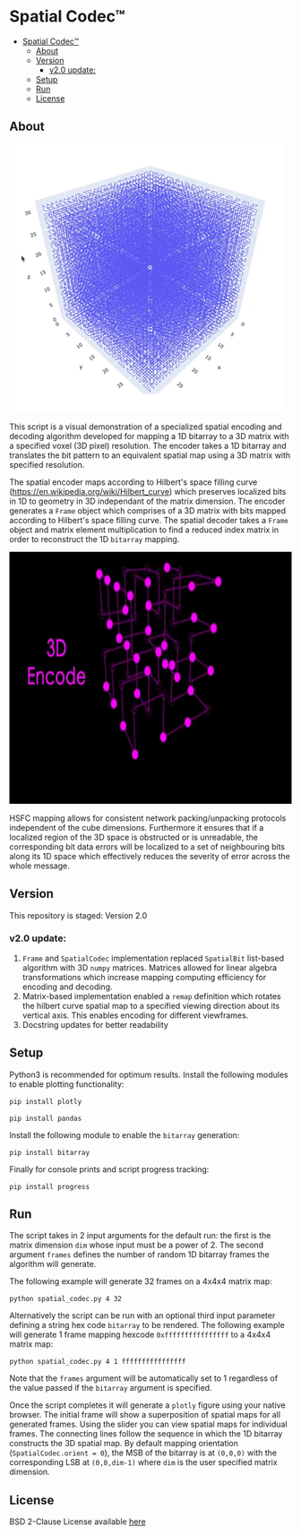 # Spatial Codec™

- [Spatial Codec™](#spatial-codec%e2%84%a2)
  - [About](#about)
  - [Version](#version)
    - [v2.0 update:](#v20-update)
  - [Setup](#setup)
  - [Run](#run)
  - [License](#license)


<a name="about"></a>

## About
<p align="center">
  <img src="img/3DFractal.gif"/>
</p>

This script is a visual demonstration of a specialized spatial encoding and decoding algorithm developed for mapping a 1D bitarray to a 3D matrix with a specified voxel (3D pixel) resolution. The encoder takes a 1D bitarray and translates the bit pattern to an equivalent spatial map using a 3D matrix with specified resolution.

The spatial encoder maps according to Hilbert's space filling curve (https://en.wikipedia.org/wiki/Hilbert_curve) which preserves localized bits in 1D to geometry in 3D independant of the matrix dimension. The encoder generates a `Frame` object which comprises of a 3D matrix with bits mapped according to Hilbert's space filling curve. The spatial decoder takes a `Frame` object and matrix element multiplication to find a reduced index matrix in order to reconstruct the 1D `bitarray` mapping.

<p align="center">
  <img src="img/Codec.gif" width="900" height="450"/>
</p>

HSFC mapping allows for consistent network packing/unpacking protocols independent of the cube dimensions. Furthermore it ensures that if a localized region of the 3D space is obstructed or is unreadable, the corresponding bit data errors will be localized to a set of neighbouring bits along its 1D space which effectively reduces the severity of error across the whole message.


<a name="version"></a>

## Version
This repository is staged: Version 2.0

### v2.0 update:
1. `Frame` and `SpatialCodec` implementation replaced `SpatialBit` list-based algorithm with 3D `numpy` matrices. Matrices allowed for linear algebra transformations which increase mapping computing efficiency for encoding and decoding.
2. Matrix-based implementation enabled a `remap` definition which rotates the hilbert curve spatial map to a specified viewing direction about its vertical axis. This enables encoding for different viewframes.
3. Docstring updates for better readability


<a name="setup"></a>

## Setup
Python3 is recommended for optimum results. Install the following modules to enable plotting functionality:
```
pip install plotly
```
```
pip install pandas
```
Install the following module to enable the `bitarray` generation:
```
pip install bitarray
```
Finally for console prints and script progress tracking:
```
pip install progress
```

<a name="run"></a>

## Run

The script takes in 2 input arguments for the default run: the first is the matrix dimension `dim` whose input must be a power of 2. The second argument `frames` defines the number of random 1D bitarray frames the algorithm will generate.

The following example will generate 32 frames on a 4x4x4 matrix map:
```
python spatial_codec.py 4 32
```

Alternatively the script can be run with an optional third input parameter defining a string hex code `bitarray` to be rendered. The following example will generate 1 frame mapping hexcode `0xffffffffffffffff` to a 4x4x4 matrix map:
```
python spatial_codec.py 4 1 ffffffffffffffff
```
Note that the `frames` argument will be automatically set to 1 regardless of the value passed if the `bitarray` argument is specified.

Once the script completes it will generate a `plotly` figure using your native browser. The initial frame will show a superposition of spatial maps for all generated frames. Using the slider you can view spatial maps for individual frames. The connecting lines follow the sequence in which the 1D bitarray constructs the 3D spatial map. By default mapping orientation (``SpatialCodec.orient = 0``), the MSB of the bitarray is at `(0,0,0)` with the corresponding LSB at `(0,0,dim-1)` where `dim` is the user specified matrix dimension.


<a name="lic"></a>

## License

BSD 2-Clause License available [here](LICENSE)
